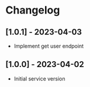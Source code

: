 # Changelog

## [1.0.1] - 2023-04-03
- Implement get user endpoint

## [1.0.0] - 2023-04-02
- Initial service version